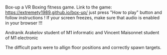Box-up a VR Boxing fitness game.
Link to the game: https://extremety1989.github.io/box-up/     just press "How to play" button and follow instructions !  If your screen freezes, make sure that audio is enabled in your browser !!!

Andranik Arakelov student of M1 informatic and 
Vincent Maisonnet student of M1 electronic

The difficult parts were to allign floor positions and correctly spawn targets.
